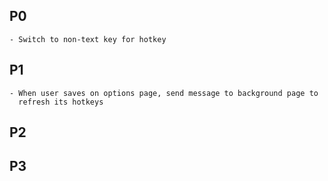 ## P0
    - Switch to non-text key for hotkey

## P1
    - When user saves on options page, send message to background page to
      refresh its hotkeys

## P2

## P3
